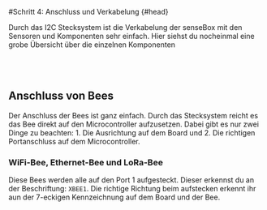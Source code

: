 #Schritt 4: Anschluss und Verkabelung {#head}
<div class="description">Durch das I2C Stecksystem ist die Verkabelung der senseBox mit den Sensoren und Komponenten sehr einfach. Hier siehst du nocheinmal eine grobe Übersicht über die einzelnen Komponenten</div>

<div class="line">
    <br>
    <br>
    <br>
</div>

## Anschluss von Bees

Der Anschluss der Bees ist ganz einfach. Durch das Stecksystem reicht es das Bee direkt auf den Microcontroller aufzusetzen. Dabei gibt es nur zwei Dinge zu beachten: 1. Die Ausrichtung auf dem Board und 2. Die richtigen Portanschluss auf dem Microcontroller. 

### WiFi-Bee, Ethernet-Bee und LoRa-Bee
Diese Bees werden alle auf den Port 1 aufgesteckt. Dieser erkennst du an der Beschriftung: ``XBEE1``. Die richtige Richtung beim aufstecken erkennt ihr aun der 7-eckigen Kennzeichnung auf dem Board und der Bee.
